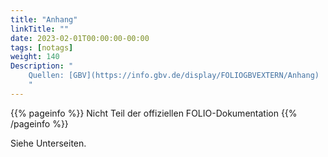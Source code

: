 ```yaml
---
title: "Anhang"
linkTitle: ""
date: 2023-02-01T00:00:00-00:00
tags: [notags]
weight: 140
Description: "
    Quellen: [GBV](https://info.gbv.de/display/FOLIOGBVEXTERN/Anhang)
    "
---
```


{{% pageinfo %}}
Nicht Teil der offiziellen FOLIO-Dokumentation
{{% /pageinfo %}}

Siehe Unterseiten.
